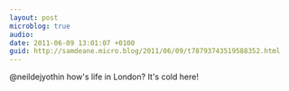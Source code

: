 ```yaml
---
layout: post
microblog: true
audio: 
date: 2011-06-09 13:01:07 +0100
guid: http://samdeane.micro.blog/2011/06/09/t78793743519588352.html
---
```

@neildejyothin how's life in London? It's cold here!
